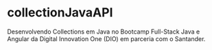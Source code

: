 # collectionJavaAPI
Desenvolvendo Collections em Java no Bootcamp Full-Stack Java e Angular da Digital Innovation One (DIO) em parceria com o Santander.

